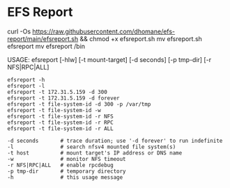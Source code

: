 # EFS Report

curl -Os https://raw.githubusercontent.com/dhomane/efs-report/main/efsreport.sh && chmod +x efsreport.sh
mv efsreport.sh efsreport
mv efsreport /bin


USAGE: efsreport [-hlw] [-t mount-target] [-d seconds] [-p tmp-dir] [-r NFS|RPC|ALL]

    efsreport -h
    efsreport -l
    efsreport -t 172.31.5.159 -d 300
    efsreport -t 172.31.5.159 -d forever
    efsreport -t file-system-id -d 300 -p /var/tmp
    efsreport -t file-system-id -w
    efsreport -t file-system-id -r NFS
    efsreport -t file-system-id -r RPC
    efsreport -t file-system-id -r ALL

    -d seconds       # trace duration; use '-d forever' to run indefinite
    -l               # search nfsv4 mounted file system(s)
    -t host          # mount target's IP address or DNS name
    -w               # monitor NFS timeout
    -r NFS|RPC|ALL   # enable rpcdebug
    -p tmp-dir       # temporary directory
    -h               # this usage message
